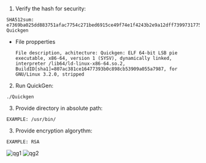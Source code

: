 #

1. Verify the hash for security:
```console
SHA512sum: e7369ba025dd883751afac7754c271bed6915ce49f74e1f4243b2e9a12dff7399731775a8df4cf6a1ec5434e124dfc58c9faf9821aaa91e7baf01ed2dc1d3971  Quickgen
```
* File propperties
    ```console
    File description, achitecture: Quickgen: ELF 64-bit LSB pie executable, x86-64, version 1 (SYSV), dynamically linked, interpreter /lib64/ld-linux-x86-64.so.2, BuildID[sha1]=807ac381ce16477393b0c898cb53909a055a7987, for GNU/Linux 3.2.0, stripped
    ```

2. Run QuickGen:
```console
./Quickgen
```
3. Provide directory in absolute path:
```console
EXAMPLE: /usr/bin/
```
3. Provide encryption algorythm:
```console
EXAMPLE: RSA
```
 
![qg1](https://user-images.githubusercontent.com/105726899/198961967-9dca2770-92ef-45c0-827f-ea7ddf53ad90.png)
![qg2](https://user-images.githubusercontent.com/105726899/198961978-c2c7ec7c-dd88-4a5c-81e8-8e247a592294.png)


